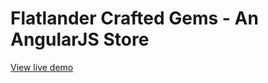 # Flatlander Crafted Gems - An AngularJS Store

[View live demo](https://rawgit.com/selmadelgado/AngularJS-Store/master/index.html)







